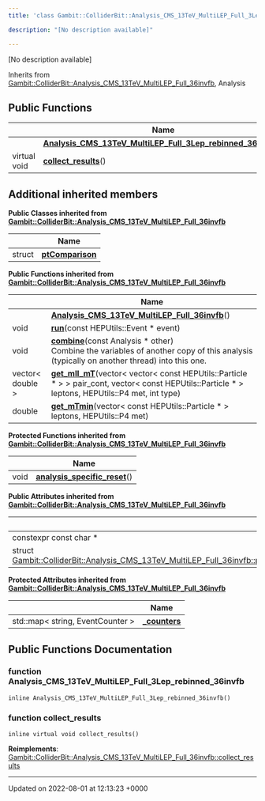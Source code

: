 ```yaml
---
title: 'class Gambit::ColliderBit::Analysis_CMS_13TeV_MultiLEP_Full_3Lep_rebinned_36invfb'

description: "[No description available]"

---
```









[No description available]

Inherits from [Gambit::ColliderBit::Analysis_CMS_13TeV_MultiLEP_Full_36invfb](/documentation/code/classes/classgambit_1_1colliderbit_1_1analysis__cms__13tev__multilep__full__36invfb/), Analysis

## Public Functions

|                | Name           |
| -------------- | -------------- |
| | **[Analysis_CMS_13TeV_MultiLEP_Full_3Lep_rebinned_36invfb](/documentation/code/classes/classgambit_1_1colliderbit_1_1analysis__cms__13tev__multilep__full__3lep__rebinned__36invfb/#function-analysis-cms-13tev-multilep-full-3lep-rebinned-36invfb)**() |
| virtual void | **[collect_results](/documentation/code/classes/classgambit_1_1colliderbit_1_1analysis__cms__13tev__multilep__full__3lep__rebinned__36invfb/#function-collect-results)**() |

## Additional inherited members

**Public Classes inherited from [Gambit::ColliderBit::Analysis_CMS_13TeV_MultiLEP_Full_36invfb](/documentation/code/classes/classgambit_1_1colliderbit_1_1analysis__cms__13tev__multilep__full__36invfb/)**

|                | Name           |
| -------------- | -------------- |
| struct | **[ptComparison](/documentation/code/classes/structgambit_1_1colliderbit_1_1analysis__cms__13tev__multilep__full__36invfb_1_1ptcomparison/)**  |

**Public Functions inherited from [Gambit::ColliderBit::Analysis_CMS_13TeV_MultiLEP_Full_36invfb](/documentation/code/classes/classgambit_1_1colliderbit_1_1analysis__cms__13tev__multilep__full__36invfb/)**

|                | Name           |
| -------------- | -------------- |
| | **[Analysis_CMS_13TeV_MultiLEP_Full_36invfb](/documentation/code/classes/classgambit_1_1colliderbit_1_1analysis__cms__13tev__multilep__full__36invfb/#function-analysis-cms-13tev-multilep-full-36invfb)**() |
| void | **[run](/documentation/code/classes/classgambit_1_1colliderbit_1_1analysis__cms__13tev__multilep__full__36invfb/#function-run)**(const HEPUtils::Event * event) |
| void | **[combine](/documentation/code/classes/classgambit_1_1colliderbit_1_1analysis__cms__13tev__multilep__full__36invfb/#function-combine)**(const Analysis * other)<br>Combine the variables of another copy of this analysis (typically on another thread) into this one.  |
| vector< double > | **[get_mll_mT](/documentation/code/classes/classgambit_1_1colliderbit_1_1analysis__cms__13tev__multilep__full__36invfb/#function-get-mll-mt)**(vector< vector< const HEPUtils::Particle * > > pair_cont, vector< const HEPUtils::Particle * > leptons, HEPUtils::P4 met, int type) |
| double | **[get_mTmin](/documentation/code/classes/classgambit_1_1colliderbit_1_1analysis__cms__13tev__multilep__full__36invfb/#function-get-mtmin)**(vector< const HEPUtils::Particle * > leptons, HEPUtils::P4 met) |

**Protected Functions inherited from [Gambit::ColliderBit::Analysis_CMS_13TeV_MultiLEP_Full_36invfb](/documentation/code/classes/classgambit_1_1colliderbit_1_1analysis__cms__13tev__multilep__full__36invfb/)**

|                | Name           |
| -------------- | -------------- |
| void | **[analysis_specific_reset](/documentation/code/classes/classgambit_1_1colliderbit_1_1analysis__cms__13tev__multilep__full__36invfb/#function-analysis-specific-reset)**() |

**Public Attributes inherited from [Gambit::ColliderBit::Analysis_CMS_13TeV_MultiLEP_Full_36invfb](/documentation/code/classes/classgambit_1_1colliderbit_1_1analysis__cms__13tev__multilep__full__36invfb/)**

|                | Name           |
| -------------- | -------------- |
| constexpr const char * | **[detector](/documentation/code/classes/classgambit_1_1colliderbit_1_1analysis__cms__13tev__multilep__full__36invfb/#variable-detector)**  |
| struct [Gambit::ColliderBit::Analysis_CMS_13TeV_MultiLEP_Full_36invfb::ptComparison](/documentation/code/classes/structgambit_1_1colliderbit_1_1analysis__cms__13tev__multilep__full__36invfb_1_1ptcomparison/) | **[comparePt](/documentation/code/classes/classgambit_1_1colliderbit_1_1analysis__cms__13tev__multilep__full__36invfb/#variable-comparept)**  |

**Protected Attributes inherited from [Gambit::ColliderBit::Analysis_CMS_13TeV_MultiLEP_Full_36invfb](/documentation/code/classes/classgambit_1_1colliderbit_1_1analysis__cms__13tev__multilep__full__36invfb/)**

|                | Name           |
| -------------- | -------------- |
| std::map< string, EventCounter > | **[_counters](/documentation/code/classes/classgambit_1_1colliderbit_1_1analysis__cms__13tev__multilep__full__36invfb/#variable--counters)**  |


## Public Functions Documentation

### function Analysis_CMS_13TeV_MultiLEP_Full_3Lep_rebinned_36invfb

```
inline Analysis_CMS_13TeV_MultiLEP_Full_3Lep_rebinned_36invfb()
```


### function collect_results

```
inline virtual void collect_results()
```


**Reimplements**: [Gambit::ColliderBit::Analysis_CMS_13TeV_MultiLEP_Full_36invfb::collect_results](/documentation/code/classes/classgambit_1_1colliderbit_1_1analysis__cms__13tev__multilep__full__36invfb/#function-collect-results)


-------------------------------

Updated on 2022-08-01 at 12:13:23 +0000
